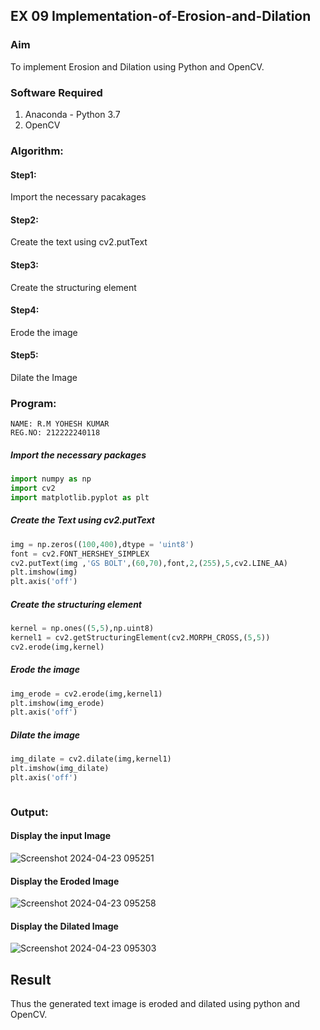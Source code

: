 ## EX 09 Implementation-of-Erosion-and-Dilation
### Aim
To implement Erosion and Dilation using Python and OpenCV.
### Software Required
1. Anaconda - Python 3.7
2. OpenCV
### Algorithm:
#### Step1:<br>
Import the necessary pacakages

#### Step2:<br>
Create the text using cv2.putText

#### Step3:<br>
Create the structuring element

#### Step4:<br>
Erode the image


#### Step5: <br>
Dilate the Image

 
### Program:
```
NAME: R.M YOHESH KUMAR 
REG.NO: 212222240118
```

##### Import the necessary packages
``` Python
import numpy as np
import cv2
import matplotlib.pyplot as plt
```
##### Create the Text using cv2.putText
``` Python
img = np.zeros((100,400),dtype = 'uint8')
font = cv2.FONT_HERSHEY_SIMPLEX
cv2.putText(img ,'GS BOLT',(60,70),font,2,(255),5,cv2.LINE_AA)
plt.imshow(img)
plt.axis('off')
```
##### Create the structuring element
``` Python
kernel = np.ones((5,5),np.uint8)
kernel1 = cv2.getStructuringElement(cv2.MORPH_CROSS,(5,5))
cv2.erode(img,kernel)
```
##### Erode the image
``` Python
img_erode = cv2.erode(img,kernel1)
plt.imshow(img_erode)
plt.axis('off')

```
##### Dilate the image
``` Python
img_dilate = cv2.dilate(img,kernel1)
plt.imshow(img_dilate)
plt.axis('off')



```
### Output:
#### Display the input Image
![Screenshot 2024-04-23 095251](https://github.com/yoheshkumar/erosion--dilation/assets/119393568/e29695ad-d112-4cfd-a288-134f572c4c5a)

#### Display the Eroded Image
![Screenshot 2024-04-23 095258](https://github.com/yoheshkumar/erosion--dilation/assets/119393568/d2e36fbe-d149-4a52-872d-d2e140956e06)

#### Display the Dilated Image
![Screenshot 2024-04-23 095303](https://github.com/yoheshkumar/erosion--dilation/assets/119393568/87de0bf4-107f-47d9-9f9b-5bc8f518706d)

## Result
Thus the generated text image is eroded and dilated using python and OpenCV.
